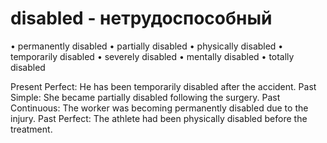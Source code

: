 # disabled - нетрудоспособный

• permanently disabled
• partially disabled
• physically disabled
• temporarily disabled
• severely disabled
• mentally disabled
• totally disabled

Present Perfect: He has been temporarily disabled after the accident.
Past Simple: She became partially disabled following the surgery.
Past Continuous: The worker was becoming permanently disabled due to the injury.
Past Perfect: The athlete had been physically disabled before the treatment.
